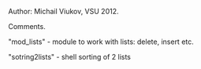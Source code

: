 Author: Michail Viukov, VSU 2012.

Comments.

"mod_lists" - module to work with lists: delete, insert etc.

"sotring2lists" - shell sorting of 2 lists